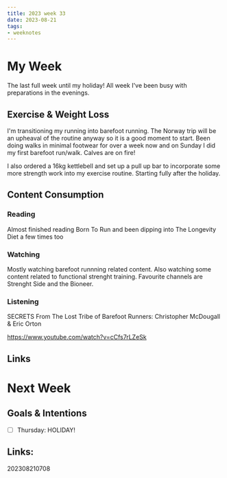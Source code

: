 ```yaml
---
title: 2023 week 33
date: 2023-08-21
tags:
- weeknotes
---
```


# My Week

The last full week until my holiday! All week I've been busy with preparations in the evenings.

## Exercise & Weight Loss

I'm transitioning my running into barefoot running. The Norway trip will be an upheaval of the routine anyway so it is a good moment to start. Been doing walks in minimal footwear for over a week now and on Sunday I did my first barefoot run/walk. Calves are on fire!

I also ordered a 16kg kettlebell and set up a pull up bar to incorporate some more strength work into my exercise routine. Starting fully after the holiday.

## Content Consumption

### Reading

Almost finished reading Born To Run and been dipping into The Longevity Diet a few times too

### Watching

Mostly watching barefoot runnning related content. Also watching some content related to functional strenght training. Favourite channels are Strenght Side and the Bioneer.

### Listening

SECRETS From The Lost Tribe of Barefoot Runners: Christopher McDougall & Eric Orton

https://www.youtube.com/watch?v=cCfs7rLZeSk

## Links

# Next Week

## Goals & Intentions

- [ ] Thursday: HOLIDAY!


## Links:

202308210708
